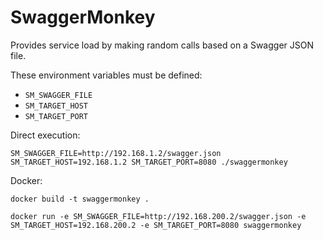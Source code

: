 # SwaggerMonkey
Provides service load by making random calls based on a Swagger JSON file.

These environment variables must be defined:

* `SM_SWAGGER_FILE`
* `SM_TARGET_HOST`
* `SM_TARGET_PORT`

Direct execution:

`SM_SWAGGER_FILE=http://192.168.1.2/swagger.json SM_TARGET_HOST=192.168.1.2 SM_TARGET_PORT=8080 ./swaggermonkey`

Docker:

`docker build -t swaggermonkey .`

`docker run -e SM_SWAGGER_FILE=http://192.168.200.2/swagger.json -e SM_TARGET_HOST=192.168.200.2 -e SM_TARGET_PORT=8080 swaggermonkey`
